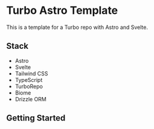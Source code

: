 # Turbo Astro Template

This is a template for a Turbo repo with Astro and Svelte.

## Stack

- Astro
- Svelte
- Tailwind CSS
- TypeScript
- TurboRepo
- Biome
- Drizzle ORM

## Getting Started


